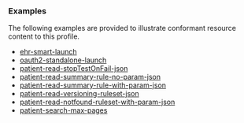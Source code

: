 <!-- Uncomment and update with links to example resource(s) -->
<h3>Examples</h3>

<p>
The following examples are provided to illustrate conformant resource content to this profile.
</p>

- [ehr-smart-launch](TestScript-ehr-smart-launch.html)
- [oauth2-standalone-launch](TestScript-oauth2-standalone-launch.html)
- [patient-read-stopTestOnFail-json](TestScript-patient-read-stopTestOnFail-json.html)
- [patient-read-summary-rule-no-param-json](TestScript-patient-read-summary-rule-no-param-json.html)
- [patient-read-summary-rule-with-param-json](TestScript-patient-read-summary-rule-with-param-json.html)
- [patient-read-versioning-ruleset-json](TestScript-patient-read-versioning-ruleset-json.html)
- [patient-read-notfound-ruleset-with-param-json](TestScript-patient-read-notfound-ruleset-with-param-json.html)
- [patient-search-max-pages](TestScript-patient-search-max-pages-json.html)
